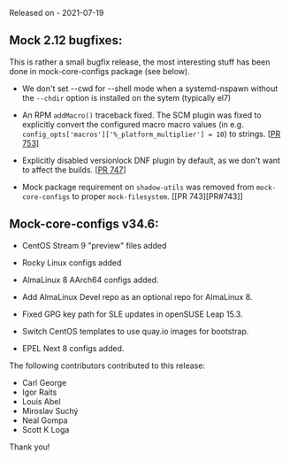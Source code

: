 Released on - 2021-07-19


## Mock 2.12 bugfixes:

This is rather a small bugfix release, the most interesting stuff has been done
in mock-core-configs package (see below).

 * We don't set --cwd for --shell mode when a systemd-nspawn without the
   `--chdir` option is installed on the sytem (typically el7)

 * An RPM `addMacro()` traceback fixed.  The SCM plugin was fixed to explicitly
   convert the configured macro macro values (in e.g.
   `config_opts['macros']['%_platform_multiplier'] = 10`) to strings.
   [[PR 753][PR#753]]

 * Explicitly disabled versionlock DNF plugin by default, as we don't want to
   affect the builds. [[PR 747][PR#747]]

 * Mock package requirement on `shadow-utils` was removed from
   `mock-core-configs` to proper `mock-filesystem`. [[PR 743][PR#743]]


## Mock-core-configs v34.6:

 * CentOS Stream 9 "preview" files added

 * Rocky Linux configs added

 * AlmaLinux 8 AArch64 configs added.

 * Add AlmaLinux Devel repo as an optional repo for AlmaLinux 8.

 * Fixed GPG key path for SLE updates in openSUSE Leap 15.3.

 * Switch CentOS templates to use quay.io images for bootstrap.

 * EPEL Next 8 configs added.

The following contributors contributed to this release:

 * Carl George
 * Igor Raits
 * Louis Abel
 * Miroslav Suchý
 * Neal Gompa
 * Scott K Loga

Thank you!

[PR#747]: https://github.com/rpm-software-management/mock/pull/743
[PR#747]: https://github.com/rpm-software-management/mock/pull/747
[PR#753]: https://github.com/rpm-software-management/mock/pull/753
